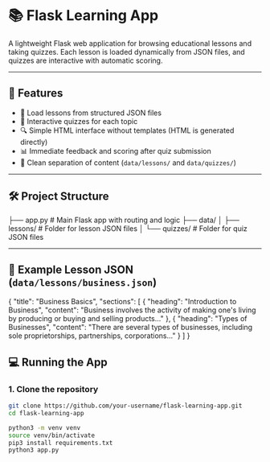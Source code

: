 # 📚 Flask Learning App

A lightweight Flask web application for browsing educational lessons and taking quizzes. Each lesson is loaded dynamically from JSON files, and quizzes are interactive with automatic scoring.

---

## 🚀 Features

- 📂 Load lessons from structured JSON files  
- 📝 Interactive quizzes for each topic  
- 🔍 Simple HTML interface without templates (HTML is generated directly)  
- 📊 Immediate feedback and scoring after quiz submission  
- 📁 Clean separation of content (`data/lessons/` and `data/quizzes/`)  

---

## 🛠️ Project Structure
├── app.py # Main Flask app with routing and logic
├── data/
│ ├── lessons/ # Folder for lesson JSON files
│ └── quizzes/ # Folder for quiz JSON files


---

## 📄 Example Lesson JSON (`data/lessons/business.json`)

{
  "title": "Business Basics",
  "sections": [
    {
      "heading": "Introduction to Business",
      "content": "Business involves the activity of making one's living by producing or buying and selling products..."
    },
    {
      "heading": "Types of Businesses",
      "content": "There are several types of businesses, including sole proprietorships, partnerships, corporations..."
    }
  ]
}


## 💻 Running the App

### 1. Clone the repository

```bash
git clone https://github.com/your-username/flask-learning-app.git
cd flask-learning-app

python3 -m venv venv
source venv/bin/activate
pip3 install requirements.txt
python3 app.py




